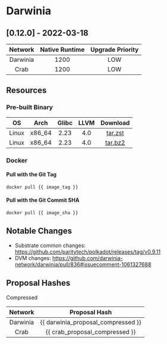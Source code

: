 Darwinia
===

## [0.12.0] - 2022-03-18

| Network  | Native Runtime | Upgrade Priority |
| :------: | :------------: | :--------------: |
| Darwinia |      1200      |       LOW       |
|   Crab   |      1200      |       LOW       |

## Resources

### Pre-built Binary
|  OS   |  Arch  | Glibc | LLVM  |                                                      Download                                                       |
| :---: | :----: | :---: | :---: | :-----------------------------------------------------------------------------------------------------------------: |
| Linux | x86_64 | 2.23  |  4.0  | [tar.zst](https://github.com/darwinia-network/darwinia/releases/download/v0.12.0/darwinia-x86_64-linux-gnu.tar.zst) |
| Linux | x86_64 | 2.23  |  4.0  | [tar.bz2](https://github.com/darwinia-network/darwinia/releases/download/v0.12.0/darwinia-x86_64-linux-gnu.tar.bz2) |

### Docker

#### Pull with the Git Tag
```docker
docker pull {{ image_tag }}
```

#### Pull with the Git Commit SHA
```docker
docker pull {{ image_sha }}
```

## Notable Changes
- Substrate common changes: https://github.com/paritytech/polkadot/releases/tag/v0.9.11
- DVM changes: https://github.com/darwinia-network/darwinia/pull/836#issuecomment-1061327688

## Proposal Hashes

Compressed

| Network  |            Proposal Hash           |
| :------: | :--------------------------------: |
| Darwinia | {{ darwinia_proposal_compressed }} |
|   Crab   |   {{ crab_proposal_compressed }}   |

